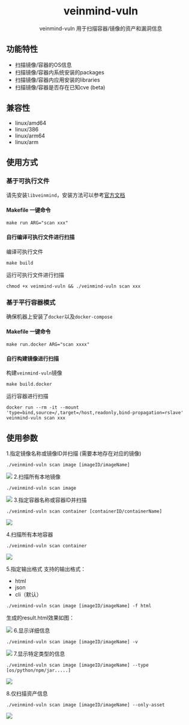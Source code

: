 <h1 align="center"> veinmind-vuln </h1>

<p align="center">
veinmind-vuln 用于扫描容器/镜像的资产和漏洞信息</p>

## 功能特性

- 扫描镜像/容器的OS信息
- 扫描镜像/容器内系统安装的packages
- 扫描镜像/容器内应用安装的libraries
- 扫描镜像/容器是否存在已知cve (beta)

## 兼容性

- linux/amd64
- linux/386
- linux/arm64
- linux/arm

## 使用方式

### 基于可执行文件

请先安装`libveinmind`，安装方法可以参考[官方文档](https://github.com/chaitin/libveinmind)
#### Makefile 一键命令

```
make run ARG="scan xxx"
```
#### 自行编译可执行文件进行扫描

编译可执行文件
```
make build
```
运行可执行文件进行扫描
```
chmod +x veinmind-vuln && ./veinmind-vuln scan xxx 
```
### 基于平行容器模式
确保机器上安装了`docker`以及`docker-compose`
#### Makefile 一键命令
```
make run.docker ARG="scan xxxx"
```
#### 自行构建镜像进行扫描
构建`veinmind-vuln`镜像
```
make build.docker
```
运行容器进行扫描
```
docker run --rm -it --mount 'type=bind,source=/,target=/host,readonly,bind-propagation=rslave' veinmind-vuln scan xxx
```

## 使用参数

1.指定镜像名称或镜像ID并扫描 (需要本地存在对应的镜像)

```
./veinmind-vuln scan image [imageID/imageName]
```
![](https://veinmind-cache.oss-cn-hangzhou.aliyuncs.com/img/docs/veinmind-vuln/vuln_scan_image_01.jpg)
2.扫描所有本地镜像

```
./veinmind-vuln scan image
```
![](https://veinmind-cache.oss-cn-hangzhou.aliyuncs.com/img/docs/veinmind-vuln/vuln_scan_image_02.jpg)
3.指定容器名称或容器ID并扫描

```
./veinmind-vuln scan container [containerID/containerName]
```
![](https://veinmind-cache.oss-cn-hangzhou.aliyuncs.com/img/docs/veinmind-vuln/vuln_scan_container_01.jpg)


4.扫描所有本地容器

```
./veinmind-vuln scan container
```
![](https://veinmind-cache.oss-cn-hangzhou.aliyuncs.com/img/docs/veinmind-vuln/vuln_scan_container_02.jpg)


5.指定输出格式
支持的输出格式：
- html
- json
- cli（默认）
```
./veinmind-vuln scan image [imageID/imageName] -f html
```
生成的result.html效果如图：

![](https://veinmind-cache.oss-cn-hangzhou.aliyuncs.com/img/docs/veinmind-vuln/vuln_scan_image_05.jpg)
6.显示详细信息
```
./veinmind-vuln scan image [imageID/imageName] -v
```
![](https://veinmind-cache.oss-cn-hangzhou.aliyuncs.com/img/docs/veinmind-vuln/vuln_scan_image_06.jpg)
7.显示特定类型的信息
```
./veinmind-vuln scan image [imageID/imageName] --type [os/python/npm/jar.....]
```
![](https://veinmind-cache.oss-cn-hangzhou.aliyuncs.com/img/docs/veinmind-vuln/vuln_scan_image_07.jpeg)


8.仅扫描资产信息
```
./veinmind-vuln scan image [imageID/imageName] --only-asset
```
![](https://veinmind-cache.oss-cn-hangzhou.aliyuncs.com/img/docs/veinmind-vuln/vuln_scan_image_08.jpg)

